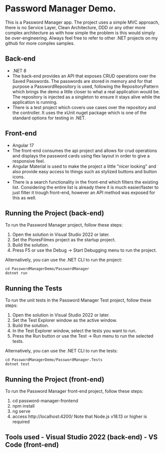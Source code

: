 # Password Manager Demo.
This is a Password Manager app.
The project uses a simple MVC approach, there is no Service Layer, Clean Architecture, DDD or any other more complex architecture as with how simple the problem is this would simply be over-engineering.
Always feel free to refer to other .NET projects on my github for more complex samples.
## Back-end
- .NET 8
- The back-end provides an API that exposes CRUD operations over the Saved Passwords. The passwords are stored in memory and for that purpose a PasswordRepository is used, following the RepositoryPattern which brings the demo a little closer to what a real application would be. The repository is injected as a singleton to ensure it stays alive while the application is running.
- There is a test project which covers use cases over the repository and the controller. It uses the xUnit nuget package which is one of the standard options for testing in .NET.

  
## Front-end
- Angular 17
- The front-end consumes the api project and allows for crud operations and displays the password cards using flex layout in order to give a responsive feel.
- Angular Material is used to make the project a little "nicer looking" and also provide easy access to things such as stylized buttons and button icons.
- There is a search functionality in the front-end which filters the existing list. Considering the entire list is already there it is much easier/faster to just filter it trough front-end, however an API method was exposed for this as well.

## Running the Project (back-end)

To run the Password Manager project, follow these steps:

1. Open the solution in Visual Studio 2022 or later.
2. Set the PioresFilmes project as the startup project.
3. Build the solution.
4. Press F5 or use the Debug -> Start Debugging menu to run the project.

Alternatively, you can use the .NET CLI to run the project:

    cd PasswordManagerDemo/PasswordManager
    dotnet run

## Running the Tests

To run the unit tests in the Password Manager Test project, follow these steps:

1. Open the solution in Visual Studio 2022 or later.
2. Set the Test Explorer window as the active window.
3. Build the solution.
4. In the Test Explorer window, select the tests you want to run.
5. Press the Run button or use the Test -> Run menu to run the selected tests.

Alternatively, you can use the .NET CLI to run the tests:

    cd PasswordManagerDemo/PasswordManager.Tests
    dotnet test

## Running the Project (front-end)

To run the Password Manager front-end project, follow these steps:

1. cd password-manager-frontend
2. npm install
3. ng serve
4. access http://localhost:4200/
Note that Node.js v18.13 or higher is required

## Tools used - Visual Studio 2022 (back-end) - VS Code (front-end)